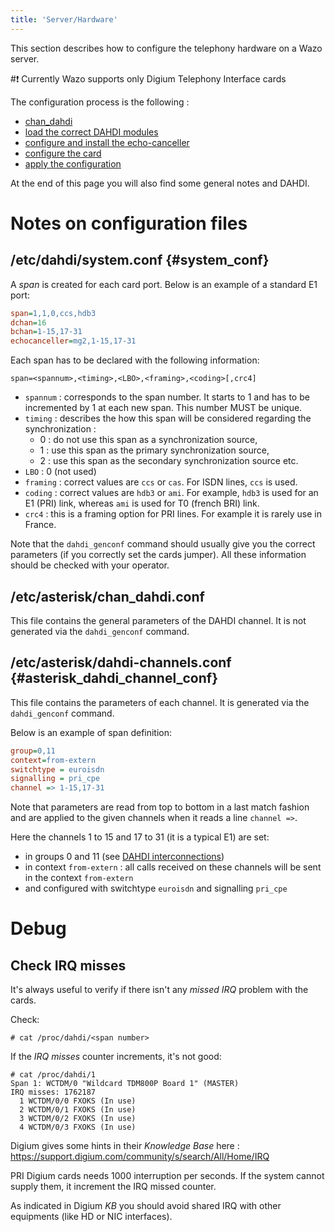 ```yaml
---
title: 'Server/Hardware'
---
```


This section describes how to configure the telephony hardware on a Wazo
server.

#:exclamation: Currently Wazo supports only Digium Telephony Interface cards

The configuration process is the following :

- [chan_dahdi](/uc-doc/administration/hardware/chan_dahdi)
- [load the correct DAHDI modules](/uc-doc/administration/hardware/load_modules)
- [configure and install the echo-canceller](/uc-doc/administration/hardware/echo_canceller)
- [configure the card](/uc-doc/administration/hardware/card_configuration)
- [apply the configuration](/uc-doc/administration/hardware/apply_configuration)


At the end of this page you will also find some general notes and DAHDI.

Notes on configuration files
============================

/etc/dahdi/system.conf {#system_conf}
----------------------

A *span* is created for each card port. Below is an example of a
standard E1 port:

```Ini
span=1,1,0,ccs,hdb3
dchan=16
bchan=1-15,17-31
echocanceller=mg2,1-15,17-31
```

Each span has to be declared with the following information:

    span=<spannum>,<timing>,<LBO>,<framing>,<coding>[,crc4]

-   `spannum` : corresponds to the span number. It starts to 1 and has
    to be incremented by 1 at each new span. This number MUST be unique.
-   `timing` : describes the how this span will be considered regarding
    the synchronization :
    -   0 : do not use this span as a synchronization source,
    -   1 : use this span as the primary synchronization source,
    -   2 : use this span as the secondary synchronization source etc.
-   `LBO` : 0 (not used)
-   `framing` : correct values are `ccs` or `cas`. For ISDN lines, `ccs`
    is used.
-   `coding` : correct values are `hdb3` or `ami`. For example, `hdb3`
    is used for an E1 (PRI) link, whereas `ami` is used for T0 (french
    BRI) link.
-   `crc4` : this is a framing option for PRI lines. For example it is
    rarely use in France.

Note that the `dahdi_genconf` command should usually give you the
correct parameters (if you correctly set the cards jumper). All these
information should be checked with your operator.

/etc/asterisk/chan_dahdi.conf
-----------------------------

This file contains the general parameters of the DAHDI channel. It is
not generated via the `dahdi_genconf` command.

/etc/asterisk/dahdi-channels.conf {#asterisk_dahdi_channel_conf}
---------------------------------

This file contains the parameters of each channel. It is generated via
the `dahdi_genconf` command.

Below is an example of span definition:

```Ini
group=0,11
context=from-extern
switchtype = euroisdn
signalling = pri_cpe
channel => 1-15,17-31
```

Note that parameters are read from top to bottom in a last match fashion
and are applied to the given channels when it reads a line `channel =>`.

Here the channels 1 to 15 and 17 to 31 (it is a typical E1) are set:

-   in groups 0 and 11 (see [DAHDI interconnections](/uc-doc/administration/interconnections/introduction#interco_dahdi_conf))
-   in context `from-extern` : all calls received on these channels will
    be sent in the context `from-extern`
-   and configured with switchtype `euroisdn` and signalling `pri_cpe`

Debug
=====

Check IRQ misses
----------------

It\'s always useful to verify if there isn\'t any *missed IRQ* problem
with the cards.

Check:

```ShellSession
# cat /proc/dahdi/<span number>
```

If the *IRQ misses* counter increments, it\'s not good:

```ShellSession
# cat /proc/dahdi/1
Span 1: WCTDM/0 "Wildcard TDM800P Board 1" (MASTER)
IRQ misses: 1762187
  1 WCTDM/0/0 FXOKS (In use)
  2 WCTDM/0/1 FXOKS (In use)
  3 WCTDM/0/2 FXOKS (In use)
  4 WCTDM/0/3 FXOKS (In use)
```

Digium gives some hints in their *Knowledge Base* here :
<https://support.digium.com/community/s/search/All/Home/IRQ>

PRI Digium cards needs 1000 interruption per seconds. If the system
cannot supply them, it increment the IRQ missed counter.

As indicated in Digium *KB* you should avoid shared IRQ with other
equipments (like HD or NIC interfaces).

